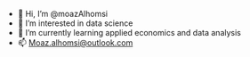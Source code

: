 - 👋 Hi, I’m @moazAlhomsi
- 👀 I’m interested in data science
- 🌱 I’m currently learning applied economics and data analysis
- 📫 Moaz.alhomsi@outlook.com

<!---
moazAlhomsi/moazAlhomsi is a ✨ special ✨ repository because its `README.md` (this file) appears on your GitHub profile.
You can click the Preview link to take a look at your changes.
--->
